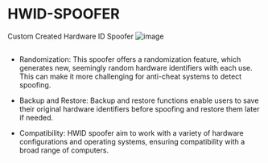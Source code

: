 # HWID-SPOOFER
Custom Created Hardware ID Spoofer
![image](https://github.com/Freex77/HWID-SPOOFER/assets/145994710/84fbe222-2c35-4ca5-8e3f-dfd505837e3b)

##
 - Randomization: This spoofer offers a randomization feature, which generates new, seemingly random hardware identifiers with each use. This can make it more challenging for anti-cheat systems to detect spoofing.

 - Backup and Restore: Backup and restore functions enable users to save their original hardware identifiers before spoofing and restore them later if needed.

 - Compatibility: HWID spoofer aim to work with a variety of hardware configurations and operating systems, ensuring compatibility with a broad range of computers.
